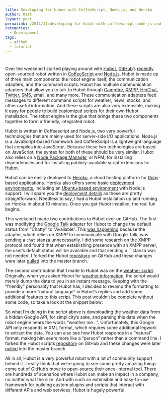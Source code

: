 ```yaml
---
title: Developing for Hubot with CoffeeScript, Node.js, and Heroku
author: Matt
layout: post
permalink: /2011/11/developing-for-hubot-with-coffeescript-node-js-and-heroku/
categories:
  - Development
tags:
  - github
  - tutorial
---
```

# 

Over the weekend I started playing around with [Hubot][1], [GitHub][2]’s [recently][3] open-sourced robot written in [CoffeeScript][4] and [Node.js][5]. Hubot is made up of three main components: the robot engine itself, the communication adapters, and the command scripts. Hubot has multiple communication adapters that allow you to talk to Hubot through [Campfire][6], [XMPP][7], [HipChat][8], [Twitter][9], [SMS][10], email, and many more. These communication adapters feed messages to different command scripts for weather, news, stocks, and other useful information. And these scripts are also very extensible, making it easy for people to build customized scripts for their own Hubot installation. The robot engine is the glue that brings these two components together to form a friendly, integrated robot.

 [1]: http://hubot.github.com/
 [2]: http://github.com/
 [3]: https://github.com/blog/968-say-hello-to-hubot
 [4]: http://jashkenas.github.com/coffee-script/
 [5]: http://nodejs.org/
 [6]: http://campfirenow.com/
 [7]: http://xmpp.org/
 [8]: https://www.hipchat.com/
 [9]: http://twitter.com/
 [10]: http://www.twilio.com

Hubot is written in Coffeescript and Node.js, two very powerful technologies that are mainly used for server-side I/O applications. Node.js is a JavaScript-based framework and CoffeeScript is a lightweight language that compiles into JavaScript. Because these two technologies are based on JavaScript, the syntax for both of these should be very similar. Hubot also relies on a [Node Package Manager][11], or NPM, for installing dependencies and for installing publicly-available script extensions for Hubot.

 [11]: http://npmjs.org/

Hubot can be easily deployed to [Heroku][12], a cloud hosting platform for [Ruby][13]-based applications. Heroku also offers some basic [deployment environments][14], including an [Ubuntu-based environment][15] with Node.js support. I will spare you the [deployment details][16] as these are pretty straightforward. Needless to say, I had a Hubot installation up and running on Heroku in about 10 minutes. Once you get Hubot installed, the real fun begins.

 [12]: http://www.heroku.com/
 [13]: http://www.ruby-lang.org/en/
 [14]: http://devcenter.heroku.com/articles/stack
 [15]: http://devcenter.heroku.com/articles/cedar
 [16]: https://github.com/github/hubot/blob/master/src/templates/README.md

This weekend I made two contributions to Hubot over on GitHub. The first was modifying the [Google Talk][17] adapter for Hubot to change the default status from “Chatty” to “Available”. This [was happening][18] because the adapter, which relies on XMPP to communicate with Google Talk, was sending a `chat` stanza unnecessarily. I did some research on the XMPP protocol and found that when establishing presence with an XMPP server, the user’s default status will be available and that sending a `` stanza was not needed. I forked the Hubot [repository][19] on GitHub and these changes were later [pulled][20] into the master branch.

 [17]: https://github.com/github/hubot/blob/8f36df033d3f63d2aee239cb5fe44c2c02a1a241/src/hubot/gtalk.coffee
 [18]: https://github.com/github/hubot/blob/31302370537600a52f6ed64bc8480e286156b26c/src/hubot/gtalk.coffee
 [19]: https://github.com/github/hubot
 [20]: https://github.com/github/hubot/pull/134

The second contribution that I made to Hubot was on the [weather script][21]. Originally, when you asked Hubot for [weather information][22], the script would merely dump the data to you in an instant message. Keeping with the “friendly” personality that Hubot has, I decided to revamp the formatting to provide a more “natural language” in Hubot’s replies and add some additional features to this script. This post wouldn’t be complete without some code, so take a look at the snippet below:

 [21]: https://github.com/github/hubot-scripts/blob/141f19e4c8d83d54b027f9a5dc0f791bd2ff011a/src/scripts/weather.coffee
 [22]: https://github.com/github/hubot-scripts/blob/6f5cbe66a7c242523f22f40b1b8e885891143eed/src/scripts/weather.coffee



So what I’m doing in the script above is downloading the weather data from a hidden Google API, for simplicity’s sake, and parsing this data when the robot engine hears the words “weather me ..”. Unfortunately, this Google API only responds in XML format, which requires some additional legwork to extract the data. You can also see how Hubot responds in a “natural” format, making him seem more like a “person” rather than a command line. I forked the Hubot scripts [repository][23] on GitHub and these changes were later [pulled][24] into the master branch.

 [23]: https://github.com/github/hubot-scripts
 [24]: https://github.com/github/hubot-scripts/pull/78

All in all, Hubot is a very powerful robot with a lot of community support behind it. I really think that we’re going to see some pretty amazing things come out of GitHub’s move to open-source their once-internal tool. There are hundreds of scenarios where Hubot can make an impact in a company, no matter what the size. And with such an extensible and easy-to-use framework for building custom plugins and scripts that interact with different APIs and web services, Hubot is hugely powerful.